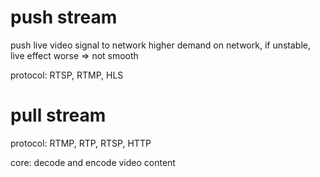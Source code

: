 # push stream
push live video signal to network
higher demand on network, if unstable, live effect worse
=> not smooth

protocol: RTSP, RTMP, HLS

# pull stream
protocol: RTMP, RTP, RTSP, HTTP

core: decode and encode video content


















